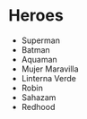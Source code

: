 # Heroes

* Superman
* Batman
* Aquaman
* Mujer Maravilla
* Linterna Verde
* Robin
* Sahazam
* Redhood

